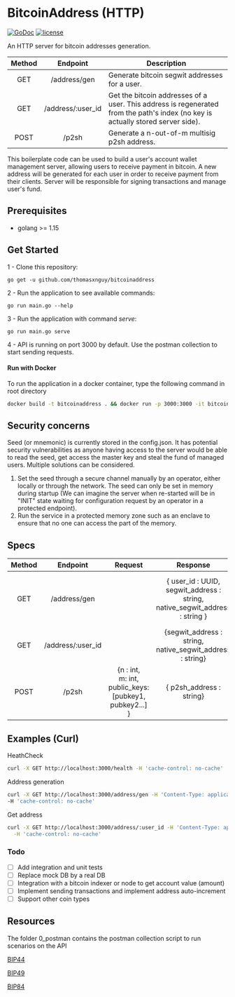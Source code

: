 # BitcoinAddress (HTTP)
[![GoDoc](https://godoc.org/github.com/thomasxnguy/bitcoinaddress?status.svg)](https://godoc.org/github.com/thomasxnguy/bitcoinaddress)
[![license](https://img.shields.io/github/license/thomasxnguy/bitcoinaddress.svg?maxAge=2592000)](https://github.com/thomasxnguy/bitcoinaddress/LICENSE)

An HTTP server for bitcoin addresses generation.


| Method |    Endpoint      |                 Description                                         |
| :----: | :--------------: | ------------------------------------------------------------------  |
|  GET  | /address/gen       |Generate bitcoin segwit addresses for a user.  |      
|  GET  | /address/:user_id  | Get the bitcoin addresses of a user. This address is regenerated from the path's index (no key is actually stored server side).   |
|  POST | /p2sh              | Generate a n-out-of-m multisig p2sh address.  |

This boilerplate code can be used  to  build  a user's account wallet management server, allowing users to receive payment in bitcoin.
A new address will be generated for each user in order to receive payment from their clients. Server will be responsible for signing transactions and manage user's fund.


## Prerequisites
- golang >= 1.15

## Get Started
1 - Clone this repository:

 ```go get -u github.com/thomasxnguy/bitcoinaddress```

2 - Run the application to see available commands:
 
 ```go run main.go --help```

3 - Run the application with command *serve*:
 
 ```go run main.go serve```

4 - API is running on port 3000 by default. Use the postman collection to start sending requests.

#### Run with Docker

To run the application in a docker container, type the following command in root directory 

```bash
docker build -t bitcoinaddress . && docker run -p 3000:3000 -it bitcoinaddress
```

## Security concerns

Seed (or mnemonic) is currently stored in the config.json. It has potential security vulnerabilities as anyone having access to the server would be able to read the seed, get access the master key and steal the fund of managed users. Multiple solutions can be considered.
1. Set the seed through a secure channel manually by an operator, either locally or through the network. The seed can only be set in memory during startup (We can imagine the server when re-started will be in "INIT" state waiting for configuration request by an operator in a protected endpoint).
2. Run the service in a protected memory zone such as an enclave to ensure that no one can access the part of the memory.

## Specs

| Method |    Endpoint      |     Request           |         Response        |  Note |
| :----: | :--------------: | :-------------------: | :--------------------:   | ---- |
|  GET  | /address/gen       |                      |{ user_id : UUID, <br> segwit_address : string, <br> native_segwit_address : string } | segwit_address also refers to nested segwit (with BIP49). native_segwit_address also refers to bech32 (with BIP84).        |
|  GET  | /address/:user_id  |                      |  {segwit_address : string, <br> native_segwit_address : string}  |   |
|  POST | /p2sh              | {n : int, <br> m: int,  <br>public_keys: [pubkey1, pubkey2...] } | { p2sh_address : string} | |


## Examples (Curl)

HeathCheck
```bash
curl -X GET http://localhost:3000/health -H 'cache-control: no-cache'
```
Address generation

```bash
curl -X GET http://localhost:3000/address/gen -H 'Content-Type: application/json' \
-H 'cache-control: no-cache'
```

Get address
```bash
curl -X GET http://localhost:3000/address/:user_id -H 'Content-Type: application/json' \
  -H 'cache-control: no-cache'
```

### Todo

- [ ] Add integration and unit tests
- [ ] Replace mock DB by a real DB
- [ ] Integration with a bitcoin indexer or node to get account value (amount)
- [ ] Implement sending transactions and implement address auto-increment
- [ ] Support other coin types

## Resources 

The folder 0_postman contains the postman collection script to run scenarios on the API

[BIP44](https://github.com/bitcoin/bips/blob/master/bip-0044.mediawiki)

[BIP49](https://github.com/bitcoin/bips/blob/master/bip-0049.mediawiki)

[BIP84](https://github.com/bitcoin/bips/blob/master/bip-0084.mediawiki)